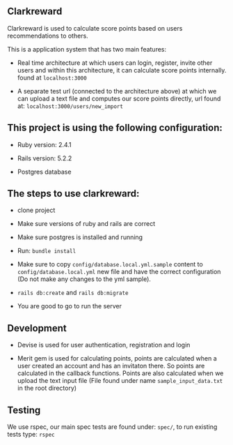 ## Clarkreward

Clarkreward is used to calculate score points based on users recommendations to others.

This is a application system that has two main features:

* Real time architecture at which users can login, register, invite other users and within this architecture, it can calculate score points internally. found at `localhost:3000`

* A separate test url (connected to the architecture above) at which we can upload a text file and computes our score points directly, url found at: `localhost:3000/users/new_import`

## This project is using the following configuration:

* Ruby version: 2.4.1

* Rails version: 5.2.2

* Postgres database


## The steps to use clarkreward:

* clone project

* Make sure versions of ruby and rails are correct

* Make sure postgres is installed and running

* Run: `bundle install`

* Make sure to copy `config/database.local.yml.sample` content to `config/database.local.yml` new file and have the correct configuration (Do not make any changes to the yml sample).

* `rails db:create` and `rails db:migrate`

* You are good to go to run the server

## Development

* Devise is used for user authentication, registration and login

* Merit gem is used for calculating points, points are calculated when a user created an account and has an invitaton there. So points are calculated in the callback functions. Points are also calculated when we upload the text input file (File found under name `sample_input_data.txt` in the root directory)

## Testing

We use rspec, our main spec tests are found under: `spec/`, to run existing tests type: `rspec`
